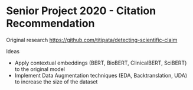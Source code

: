# Senior Project 2020 - Citation Recommendation
Original research 
https://github.com/titipata/detecting-scientific-claim

Ideas
- Apply contextual embeddings (BERT, BioBERT, ClinicalBERT, SciBERT) to the original model
- Implement Data Augmentation techniques (EDA, Backtranslation, UDA) to increase the size of the dataset
